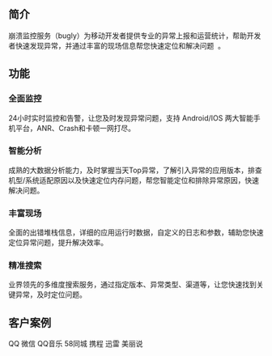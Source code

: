 ## 简介

崩溃监控服务（bugly）为移动开发者提供专业的异常上报和运营统计，帮助开发者快速发现异常，并通过丰富的现场信息帮您快速定位和解决问题
 。
 

## 功能

### 全面监控

24小时实时监控和告警，让您及时发现异常问题，支持 Android/IOS 两大智能手机平台，ANR、Crash和卡顿一网打尽。

### 智能分析

成熟的大数据分析能力，及时掌握当天Top异常，了解引入异常的应用版本，排查机型/系统适配原因以及快速定位内存问题，帮您智能定位和排除异常原因，快速解决问题。

### 丰富现场

全面的出错堆栈信息，详细的应用运行时数据，自定义的日志和参数，辅助您快速定位异常问题，提升解决效率。

### 精准搜索

业界领先的多维度搜索服务，通过指定版本、异常类型、渠道等，让您快速找到关键异常，及时定位问题。



## 客户案例

QQ 微信 QQ音乐 58同城 携程 迅雷 美丽说






